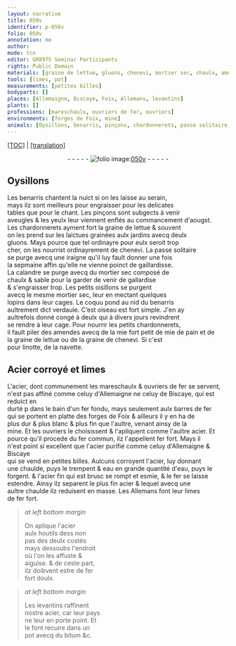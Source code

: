 ```yaml
---
layout: narrative
title: 050v
identifier: p-050v
folio: 050v
annotation: no
author:
mode: tcn
editor: GR8975 Seminar Participants
rights: Public Domain
materials: [graine de lettue, gluons, chenevi, mortier sec, chaulx, amendes, mie, pain, graine de chenevi, navette, Acier, acier, fer, fer fondu, barres de fer, fer commun, fer fort, acier purifié, eau, acier fin, le plus fin acier, fer fort doulx, bitum]
tools: [limes, pot]
measurements: [petites billes]
bodyparts: []
places: [Allemaigne, Biscaye, Foix, Allemans, levantins]
plants: []
professions: [mareschaulx, ouvriers de fer, ouvriers]
environments: [forges de Foix, mine]
animals: [Oysillons, benarris, pinçons, chardonnerets, passe solitaire, iraigne, calandre, coquu, verdaule, linotte]
---
```


 <p><a href="{{ site.baseurl }}/normalized/">[TOC]</a> | <a href="{{ site.baseurl }}/texts/p-050v_tl/" target="_blank">[translation]</a></p><div class="folio" align="center">- - - - - <a href="http://gallica.bnf.fr/ark:/12148/btv1b10500001g/f106.image" target="_blank"><img src="https://cu-mkp.github.io/2017-workshop-edition/assets/photo-icon.png" alt="folio image: " style="display:inline-block; margin-bottom:-3px;"/>050v</a> - - - - - </div>  
  

## <span class="al">Oysillons</span>

 
Les <span class="al">benarris</span> chantent la nuict si on les laisse au serain,<br/> mays ilz sont meilleurs pour engraisser pour les delicates<br/> tables que pour le chant. Les <span class="al">pinçons</span> sont subgects à venir<br/> aveugles & les yeulx leur viennent enflés au comma<span class="exp">n</span>cem<span class="exp">ent</span> d'aougst.<br/> Les <span class="al">chardonnerets</span> ayment fort la <span class="m">graine de lettue</span> & souvent<br/> on les prend sur les laictues grainées aulx jardins avecq deulx<br/> <span class="m">gluons</span>. Mays pource que tel ordinayre pour eulx seroit trop<br/> cher, on les nourrist ordinayrem<span class="exp">ent</span> de <span class="m">chenevi</span>. La <span class="al">passe solitaire</span><br/> se purge avecq une <span class="al">iraigne</span> qu'il luy fault donner une fois<br/> la sepmaine affin qu'elle ne vienne poinct de gaillardisse.<br/> La <span class="al">calandre</span> se purge avecq du <span class="m">mortier sec</span> composé de<br/> <span class="m">chaulx</span> & sable pour la garder de venir de gallardise<br/> & s'engraisser trop. Les petits oisillons se purgent<br/> avecq le mesme <span class="m">mortier sec</span>, leur en mectant quelques<br/> lopins dans leur cages. Le <span class="al">coquu</span> pond au nid du <span class="al">benarris</span><br/> aultrem<span class="exp">ent</span> dict <span class="al">verdaule</span>. C’est oiseau est fort simple. J'en ay<br/> aultrefois donné congé à deulx qui à divers jours revindrent<br/> se rendre à leur cage. Pour nourrir les petits <span class="al">chardonnerets</span>,<br/> il fault piler des <span class="m">amendes</span> avecq <span class="del">de la mie</span> <span class="add">fort petit de <span class="m">mie</span></span> de <span class="m">pain</span> et de<br/> la <span class="m">graine de lettue</span> ou de la <span class="m">graine de chenevi</span>. Si c'est<br/> pour <span class="al">linotte</span>, de la <span class="m">navette</span>.
 
 
  

## <span class="m">Acier</span> corroyé et <span class="tl">limes</span>

 
L'<span class="m">acier</span>, dont communem<span class="exp">ent</span> les <span class="pro">mareschaulx</span> & <span class="pro">ouvriers de <span class="m">fer</span></span> se servent,<br/> n'est pas affiné co<span class="exp">mm</span>e celuy d'<span class="pl">Allemaigne</span> ne celuy de <span class="pl">Biscaye</span>, qui est reduict en<br/> durté <span class="del">p</span> dans le bain d'un <span class="m">fer fondu</span>, mays <span class="del">seulem<span class="exp">ent</span></span> aulx <span class="m">barres de fer</span><br/> qui se portent en platte des <span class="env">forges de <span class="pl">Foix</span></span> & ailleurs il y en ha de<br/> plus dur & plus blanc & plus fin que l'aultre, venant ainsy de la<br/> <span class="env">mine</span>. Et les <span class="pro">ouvriers</span> le choisissent & l'apliquent co<span class="exp">mm</span>e l'aultre <span class="m">acier</span>. Et<br/> pource qu'il procede du <span class="m">fer commun</span>, ilz l'appellent <span class="m">fer fort</span>. Mays il<br/> n'est point si excellent que l'<span class="m">acier purifié</span> co<span class="exp">mm</span>e celuy d'<span class="pl">Allemaigne</span> & <span class="pl">Biscaye</span><br/> qui se vend en <span class="ms">petites billes</span>. Aulcuns corroyent l'<span class="m">acier</span>, luy donnant<br/> une chaulde, puys le trempent <span class="del">& <span class="m">eau</span></span> en grande quantité d'<span class="m">eau</span>, puys le<br/> forgent. & l'<span class="m">acier fin</span> qui est brusc se rompt et esmie, & le <span class="m">fer</span> se laisse<br/> estendre. Ainsy ilz separent <span class="m">le plus fin acier</span> <span class="del">&</span> lequel avecq une<br/> aultre chaulde ilz reduisent en masse. Les <span class="pl">Allemans</span> font leur <span class="tl">limes</span><br/> de <span class="m">fer fort</span>.
 
> *at left bottom margin*
> 
> 
> On aplique l'<span class="m">acier</span><br/> aulx houtils <span class="del">dess</span> non<br/> pas des deulx costés<br/> mays dessoubs l'endroit<br/> où l'on les affuste &<br/> aiguise. & de ceste part,<br/> ilz doibvent estre de <span class="m">fer<br/> fort doulx</span>.
 
> *at left bottom margin*
> 
> 
> Les <span class="pl">levantins</span> raffinent<br/> n<span class="exp">ost</span>re <span class="m">acier</span>, car leur pays<br/> ne leur en porte point. Et<br/> le font recuire dans un<br/> <span class="tl">pot</span> avecq du <span class="m">bitum</span> &<span class="sup">c</span>.

 